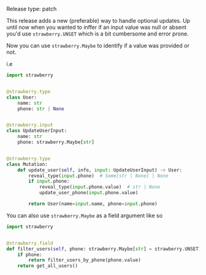 Release type: patch

This release adds a new (preferable) way to handle optional updates. Up until
now when you wanted to inffer if an input value was null or absent you'd use
`strawberry.UNSET` which is a bit cumbersome and error prone.

Now you can use `strawberry.Maybe` to identify if a
value was provided or not.

i.e

```python
import strawberry


@strawberry.type
class User:
    name: str
    phone: str | None


@strawberry.input
class UpdateUserInput:
    name: str
    phone: strawberry.Maybe[str]


@strawberry.type
class Mutation:
    def update_user(self, info, input: UpdateUserInput) -> User:
        reveal_type(input.phone)  # Some[str | None] | None
        if input.phone:
            reveal_type(input.phone.value)  # str | None
            update_user_phone(input.phone.value)

        return User(name=input.name, phone=input.phone)
```

You can also use `strawberry.Maybe` as a field argument like so

```python
import strawberry


@strawberry.field
def filter_users(self, phone: strawberry.Maybe[str] = strawberry.UNSET) -> list[User]:
    if phone:
        return filter_users_by_phone(phone.value)
    return get_all_users()
```
